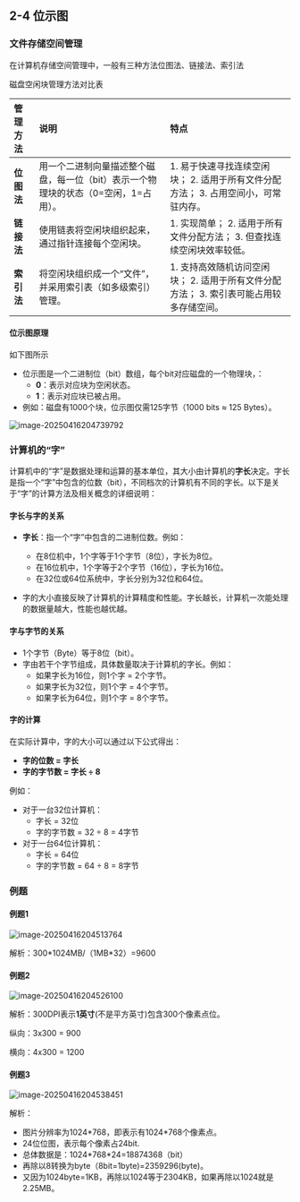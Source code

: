 ## 2-4 位示图

### 文件存储空间管理

在计算机存储空间管理中，一般有三种方法位图法、链接法、索引法

磁盘空闲块管理方法对比表

| **管理方法** | **说明**                                                     | **特点**                                                     |
| :----------- | :----------------------------------------------------------- | :----------------------------------------------------------- |
| **位图法**   | 用一个二进制向量描述整个磁盘，每一位（bit）表示一个物理块的状态（0=空闲，1=占用）。 | 1. 易于快速寻找连续空闲块； 2. 适用于所有文件分配方法； 3. 占用空间小，可常驻内存。 |
| **链接法**   | 使用链表将空闲块组织起来，通过指针连接每个空闲块。           | 1. 实现简单； 2. 适用于所有文件分配方法； 3. 但查找连续空闲块效率较低。 |
| **索引法**   | 将空闲块组织成一个“文件”，并采用索引表（如多级索引）管理。   | 1. 支持高效随机访问空闲块； 2. 适用于所有文件分配方法； 3. 索引表可能占用较多存储空间。 |

#### 位示图原理

如下图所示

- 位示图是一个二进制位（bit）数组，每个bit对应磁盘的一个物理块，：
  - **0**：表示对应块为空闲状态。
  - **1**：表示对应块已被占用。
- 例如：磁盘有1000个块，位示图仅需125字节（1000 bits ≈ 125 Bytes）。

![image-20250416204739792](https://img.yatjay.top/md/20250416204739846.png)

### 计算机的“字”

计算机中的“字”是数据处理和运算的基本单位，其大小由计算机的**字长**决定。字长是指一个“字”中包含的位数（bit），不同档次的计算机有不同的字长。以下是关于“字”的计算方法及相关概念的详细说明：

#### 字长与字的关系

- **字长**：指一个“字”中包含的二进制位数。例如：
  - 在8位机中，1个字等于1个字节（8位），字长为8位。
  - 在16位机中，1个字等于2个字节（16位），字长为16位。
  - 在32位或64位系统中，字长分别为32位和64位。

- 字的大小直接反映了计算机的计算精度和性能。字长越长，计算机一次能处理的数据量越大，性能也越优越。

####  字与字节的关系

- 1个字节（Byte）等于8位（bit）。
- 字由若干个字节组成，具体数量取决于计算机的字长。例如：
  - 如果字长为16位，则1个字 = 2个字节。
  - 如果字长为32位，则1个字 = 4个字节。
  - 如果字长为64位，则1个字 = 8个字节。

#### 字的计算

在实际计算中，字的大小可以通过以下公式得出：
- **字的位数 = 字长**
- **字的字节数 = 字长 ÷ 8**

例如：
- 对于一台32位计算机：
  - 字长 = 32位
  - 字的字节数 = 32 ÷ 8 = 4字节
- 对于一台64位计算机：
  - 字长 = 64位
  - 字的字节数 = 64 ÷ 8 = 8字节

### 例题

#### 例题1

![image-20250416204513764](https://img.yatjay.top/md/20250416204513794.png)

解析：300\*1024MB/（1MB\*32）=9600

#### 例题2

![image-20250416204526100](https://img.yatjay.top/md/20250416204526126.png)

解析：300DPI表示**1英寸**(不是平方英寸)包含300个像素点位。

纵向：3x300 = 900

横向：4x300 = 1200

#### 例题3

![image-20250416204538451](https://img.yatjay.top/md/20250416204538498.png)

解析：

- 图片分辨率为1024\*768，即表示有1024\*768个像素点。
- 24位位图，表示每个像素占24bit.
- 总体数据是：1024\*768\*24=18874368（bit）
- 再除以8转换为byte（8bit=1byte)=2359296(byte)。
- 又因为1024byte=1KB，再除以1024等于2304KB，如果再除以1024就是2.25MB。